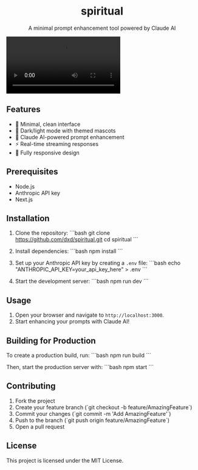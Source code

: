 <div align="center">
  <h1>spiritual</h1>
  <p>A minimal prompt enhancement tool powered by Claude AI</p>
</div>

![Preview](Perfection.mp4)

## Features

- 🎨 Minimal, clean interface
- 🌙 Dark/light mode with themed mascots
- 🤖 Claude AI-powered prompt enhancement
- ⚡ Real-time streaming responses
- 📱 Fully responsive design

## Prerequisites

- Node.js 
- Anthropic API key
- Next.js

## Installation

1. Clone the repository:
   \`\`\`bash
   git clone https://github.com/dxd/spiritual.git
   cd spiritual
   \`\`\`

2. Install dependencies:
   \`\`\`bash
   npm install
   \`\`\`

3. Set up your Anthropic API key by creating a `.env` file:
   \`\`\`bash
   echo "ANTHROPIC_API_KEY=your_api_key_here" > .env
   \`\`\`

4. Start the development server:
   \`\`\`bash
   npm run dev
   \`\`\`

## Usage

1. Open your browser and navigate to `http://localhost:3000`.
2. Start enhancing your prompts with Claude AI!

## Building for Production

To create a production build, run:
\`\`\`bash
npm run build
\`\`\`

Then, start the production server with:
\`\`\`bash
npm start
\`\`\`

## Contributing

1. Fork the project
2. Create your feature branch (\`git checkout -b feature/AmazingFeature\`)
3. Commit your changes (\`git commit -m 'Add AmazingFeature'\`)
4. Push to the branch (\`git push origin feature/AmazingFeature\`)
5. Open a pull request

## License

This project is licensed under the MIT License.
